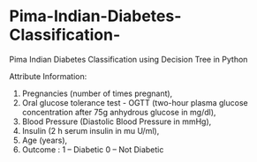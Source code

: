 # Pima-Indian-Diabetes-Classification-
Pima Indian Diabetes Classification using Decision Tree in Python

Attribute Information:
1. Pregnancies (number of times pregnant),
2. Oral glucose tolerance test - OGTT (two-hour plasma glucose concentration after 75g anhydrous glucose in mg/dl),
3. Blood Pressure (Diastolic Blood Pressure in mmHg),
4. Insulin (2 h serum insulin in mu U/ml),
5. Age (years),
6. Outcome : 1 – Diabetic
0 – Not Diabetic
